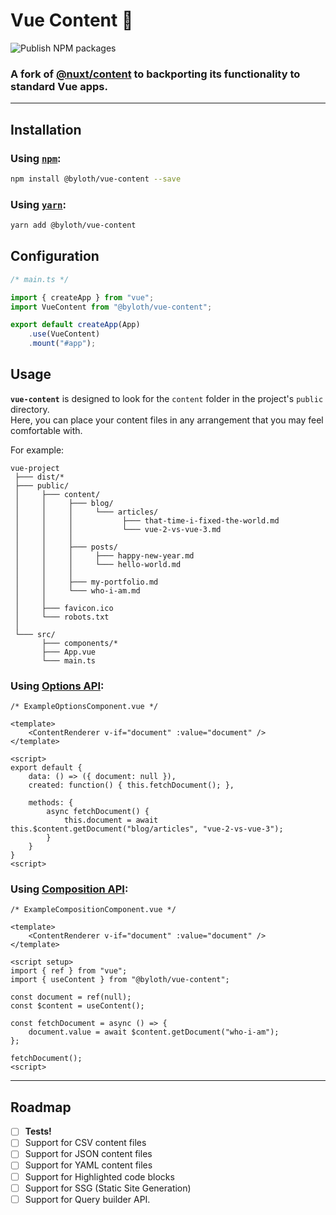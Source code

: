 # Vue Content 📝 #

![Publish NPM packages](https://github.com/Byloth/vue-content/workflows/Publish%20package%20on%20NPM%20&%20GPR/badge.svg)

### A fork of **[@nuxt/content](https://github.com/nuxt/content)** to backporting its functionality to standard Vue apps. ###

---

## Installation ##

### Using [`npm`](https://www.npmjs.com/): ###

```bash
npm install @byloth/vue-content --save
```

### Using [`yarn`](https://yarnpkg.com/): ###

```bash
yarn add @byloth/vue-content
```

## Configuration ##


```ts
/* main.ts */

import { createApp } from "vue";
import VueContent from "@byloth/vue-content";

export default createApp(App)
    .use(VueContent)
    .mount("#app");
```

## Usage ##

**`vue-content`** is designed to look for the `content` folder in the project's `public` directory.  
Here, you can place your content files in any arrangement that you may feel comfortable with.

For example:

```
vue-project
 ├─── dist/*
 ├─── public/
 │     ├─── content/
 │     │     ├─── blog/
 │     │     │     └─── articles/
 │     │     │           ├─── that-time-i-fixed-the-world.md
 │     │     │           └─── vue-2-vs-vue-3.md
 │     │     │
 │     │     ├─── posts/
 │     │     │     ├─── happy-new-year.md
 │     │     │     └─── hello-world.md
 │     │     │
 │     │     ├─── my-portfolio.md
 │     │     └─── who-i-am.md
 │     │
 │     ├─── favicon.ico
 │     └─── robots.txt
 │
 └─── src/
       ├─── components/*
       ├─── App.vue
       └─── main.ts
```

### Using [Options API](https://vuejs.org/guide/introduction.html#options-api): ###

```vue
/* ExampleOptionsComponent.vue */

<template>
    <ContentRenderer v-if="document" :value="document" />
</template>

<script>
export default {
    data: () => ({ document: null }),
    created: function() { this.fetchDocument(); },

    methods: {
        async fetchDocument() {
            this.document = await this.$content.getDocument("blog/articles", "vue-2-vs-vue-3");
        }
    }
}
<script>
```

### Using [Composition API](https://vuejs.org/guide/introduction.html#composition-api): ###

```vue
/* ExampleCompositionComponent.vue */

<template>
    <ContentRenderer v-if="document" :value="document" />
</template>

<script setup>
import { ref } from "vue";
import { useContent } from "@byloth/vue-content";

const document = ref(null);
const $content = useContent();

const fetchDocument = async () => {
    document.value = await $content.getDocument("who-i-am");
};

fetchDocument();
<script>
```

---

## Roadmap ##

- [ ] **Tests!**
- [ ] Support for CSV content files
- [ ] Support for JSON content files
- [ ] Support for YAML content files
- [ ] Support for Highlighted code blocks
- [ ] Support for SSG (Static Site Generation)
- [ ] Support for Query builder API.
